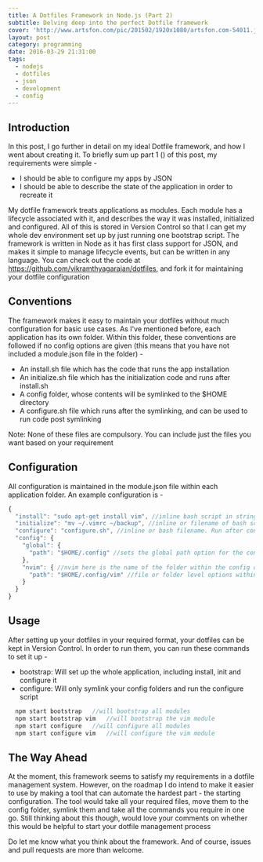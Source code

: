 ```yaml
---
title: A Dotfiles Framework in Node.js (Part 2)
subtitle: Delving deep into the perfect Dotfile framework
cover: 'http://www.artsfon.com/pic/201502/1920x1080/artsfon.com-54011.jpg'
layout: post
category: programming
date: 2016-03-29 21:31:00
tags:
  - nodejs
  - dotfiles
  - json
  - development
  - config
---
```


## Introduction
In this post, I go further in detail on my ideal Dotfile framework, and how I went about creating it. To briefly sum up part 1 () of this post, my requirements were simple -
- I should be able to configure my apps by JSON
- I should be able to describe the state of the application in order to recreate it

My dotfile framework treats applications as modules. Each module has a lifecycle associated with it, and describes the way it was installed, initialized and configured. All of this is stored in Version Control so that I can get my whole dev environment set up by just running one bootstrap script. The framework is written in Node as it has first class support for JSON, and makes it simple to manage lifecycle events, but can be written in any language. You can check out the code at https://github.com/vikramthyagarajan/dotfiles, and fork it for maintaining your dotfile configuration

## Conventions
The framework makes it easy to maintain your dotfiles without much configuration for basic use cases. As I've mentioned before, each application has its own folder. Within this folder, these conventions are followed if no config options are given (this means that you have not included a module.json file in the folder) -

- An install.sh file which has the code that runs the app installation
- An initialize.sh file which has the initialization code and runs after install.sh
- A config folder, whose contents will be symlinked to the $HOME directory
- A configure.sh file which runs after the symlinking, and can be used to run code post symlinking

Note: None of these files are compulsory. You can include just the files you want based on your requirement

## Configuration
All configuration is maintained in the module.json file within each application folder. An example configuration is -
``` javascript
{
  "install": "sudo apt-get install vim", //inline bash script in string form, or name of file in the module directory which is a bash script
  "initialize": "mv ~/.vimrc ~/backup", //inline or filename of bash script which runs after installation and before config files are moved
  "configure": "configure.sh", //inline or bash filename. Run after config files are symlinked
  "config": {
    "global": {
      "path": "$HOME/.config" //sets the global path option for the config folder. This means all files in config will by symlinked at this new path
    },
    "nvim": { //nvim here is the name of the folder within the config directory. Options here will only affect this folder. You could also pass a config for a file
      "path": "$HOME/.config/vim" //file or folder level options within the config folder. These options will apply for filename/foldername and overrides the global
    }
  }
}
```

## Usage
After setting up your dotfiles in your required format, your dotfiles can be kept in Version Control. In order to run them, you can run these commands to set it up -
- bootstrap: Will set up the whole application, including install, init and configure it 
- configure: Will only symlink your config folders and run the configure script
``` javascript
  npm start bootstrap   //will bootstrap all modules
  npm start bootstrap vim   //will bootstrap the vim module
  npm start configure   //will configure all modules
  npm start configure vim   //will configure the vim module
```

## The Way Ahead
At the moment, this framework seems to satisfy my requirements in a dotfile management system. However, on the roadmap I do intend to make it easier to use by making a tool that can automate the hardest part - the starting configuration. The tool would take all your required files, move them to the config folder, symlink them and take all the commands you require in one go. Still thinking about this though, would love your comments on whether this would be helpful to start your dotfile management process

Do let me know what you think about the framework. And of course, issues and pull requests are more than welcome.
